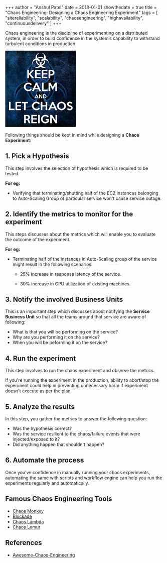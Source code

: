 +++
author = "Anshul Patel"
date = 2018-01-01
showthedate = true
title = "Chaos Engineering: Designing a Chaos Engineering Experiment"
tags = [
    "sitereliability",
    "scalability",
    "chaosengineering",
    "highavailability",
    "continuousdelivery"
    ]
+++

Chaos engineering  is the discipline of experimenting on a distributed system, in order to build confidence in the system’s capability to withstand turbulent conditions in production.

<!--more-->

![keep_calm_chaos_reign](/img/keep_calm.png)

Following things should be kept in mind while designing a __Chaos Experiment__:

## 1. Pick a Hypothesis

This step involves the selection of hypothesis which is required to be tested.

__For eg:__

* Verifying that terminating/shutting half of the EC2 instances belonging to Auto-Scaling Group of particular service won't cause service outage.

## 2. Identify the metrics to monitor for the experiment

This steps discusses about the metrics which will enable you to evaluate the outcome of the experiment.

__For eg:__

* Terminating half of the instances in Auto-Scaling group of the service might result in the following scenarios:

  - 25% increase in response latency of the service.

  - 30% increase in CPU utilization of existing machines.

## 3. Notify the involved Business Units

This is an important step which discusses about notifying the __Service Business Unit__ so that all the teams around that service are aware of following:

  - What is that you will be performing on the service?
  - Why are you performing it on the service?
  - When you will be peforming it on the service?

## 4. Run the experiment

This step involves to run the chaos experiment and observe the metrics.

If you're running the experiment in the production, ability to abort/stop the experiment could help in preventing unnecessary harm if experiment doesn't execute as per the plan.

## 5. Analyze the results

In this step, you gather the metrics to answer the following question:

* Was the hypothesis correct?
* Was the service resilient to the chaos/failure events that were injected/exposed to it?
* Did anything happen that shouldn't happen?

## 6. Automate the process

Once you've confidence in manually running your chaos experiments, automating the same with scripts and workflow engine can help you run the experiments regularly and automatically.

## Famous Chaos Engineering Tools

* [Chaos Monkey](https://github.com/Netflix/chaosmonkey)
* [Blockade](https://github.com/worstcase/blockade)
* [Chaos Lambda](https://github.com/bbc/chaos-lambda)
* [Chaos Lemur](https://github.com/strepsirrhini-army/chaos-lemur)




## References

* [Awesome-Chaos-Engineering](https://github.com/dastergon/awesome-chaos-engineering)
